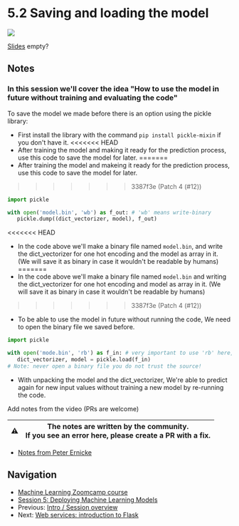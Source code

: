 # 5.2 Saving and loading the model

<!-- markdownlint-disable MD033 -->
<!-- markdownlint-disable MD045 -->
<a href="https://www.youtube.com/watch?v=EJpqZ7OlwFU&list=PL3MmuxUbc_hIhxl5Ji8t4O6lPAOpHaCLR"><img src="images/thumbnail-5-02.jpg"></a>

[Slides](https://www.slideshare.net/AlexeyGrigorev/ml-zoomcamp-5-model-deployment) empty?

## Notes

### In this session we'll cover the idea "How to use the model in future without training and evaluating the code"

To save the model we made before there is an option using the pickle library:

- First install the library with the command ```pip install pickle-mixin``` if you don't have it.
<<<<<<< HEAD
- After training the model and making it ready for the prediction process, use this code to save the model for later.
=======
- After training the model and makeing it ready for the prediction process, use this code to save the model for later.
>>>>>>> 3387f3e (Patch 4 (#12))

```python
import pickle

with open('model.bin', 'wb') as f_out: # 'wb' means write-binary
   pickle.dump((dict_vectorizer, model), f_out)
```

<<<<<<< HEAD
- In the code above we'll make a binary file named `model.bin`, and write the dict_vectorizer for one hot encoding and the model as array in it. (We will save it as binary in case it wouldn't be readable by humans)
=======
- In the code above we'll make a binary file named `model.bin` and writing the dict_vectorizer for one hot encoding and model as array in it. (We will save it as binary in case it wouldn't be readable by humans)
>>>>>>> 3387f3e (Patch 4 (#12))
- To be able to use the model in future without running the code, We need to open the binary file we saved before.

```python
import pickle

with open('mode.bin', 'rb') as f_in: # very important to use 'rb' here, it means read-binary
   dict_vectorizer, model = pickle.load(f_in)
# Note: never open a binary file you do not trust the source!
```

- With unpacking the model and the dict_vectorizer, We're able to predict again for new input values without training a new model by re-running the code.

Add notes from the video (PRs are welcome)

|⚠️|The notes are written by the community.<br>If you see an error here, please create a PR with a fix.|
|---|---|

- [Notes from Peter Ernicke](https://knowmledge.com/2023/10/10/ml-zoomcamp-2023-deploying-machine-learning-models-part-2/)

## Navigation

- [Machine Learning Zoomcamp course](../)
- [Session 5: Deploying Machine Learning Models](./)
- Previous: [Intro / Session overview](01-intro.md)
- Next: [Web services: introduction to Flask](03-flask-intro.md)
